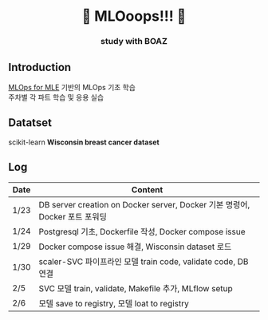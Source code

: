 <h1 align='center'>🙊 MLOoops!!! 🙊</h1>

<h3 align='center'> study with BOAZ </h3>


## Introduction 
[MLOps for MLE](https://mlops-for-mle.github.io/tutorial/) 기반의 MLOps 기초 학습  
주차별 각 파트 학습 및 응용 실습  

## Datatset
scikit-learn **Wisconsin breast cancer dataset**

## Log

|Date|Content                                                                                         |
|----|------------------------------------------------------------------------------------------------|
|1/23|DB server creation on Docker server, Docker 기본 명령어, Docker 포트 포워딩                          |
|1/24|Postgresql 기초, Dockerfile 작성, Docker compose issue                                            |
|1/29|Docker compose issue 해결, Wisconsin dataset 로드                                                 |
|1/30|scaler-SVC 파이프라인 모델 train code, validate code, DB연결                                        |
|2/5|SVC 모델 train, validate,  Makefile 추가, MLflow setup                                             |
|2/6|모델 save to registry, 모델 loat to registry                                                      |